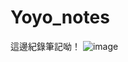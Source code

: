 # Yoyo_notes



這邊紀錄筆記呦！
![image](https://5.share.photo.xuite.net/sunny.s4039/152d011/4847066/184934711_x.jpg)
